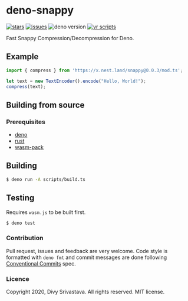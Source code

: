 # deno-snappy

[![stars](https://img.shields.io/github/stars/divy-work/deno-snappy)](https://github.com/divy-work/deno-snappy/stargazers)
[![issues](https://img.shields.io/github/issues/divy-work/deno-snappy)](https://github.com/divy-work/deno-snappy/issues)
![deno version](https://img.shields.io/badge/deno-1.0.3-success)
[![vr scripts](https://badges.velociraptor.run/flat.svg)](https://velociraptor.run)

Fast Snappy Compression/Decompression for Deno.

## Example

```typescript
import { compress } from 'https://x.nest.land/snappy@0.0.3/mod.ts';

let text = new TextEncoder().encode("Hello, World!");
compress(text);
```

## Building from source

### Prerequisites

- [deno](https://deno.land/)
- [rust](https://www.rust-lang.org/)
- [wasm-pack](https://rustwasm.github.io/wasm-pack/)

## Building
```bash
$ deno run -A scripts/build.ts
```

## Testing

Requires `wasm.js` to be built first.

```bash
$ deno test
```

### Contribution

Pull request, issues and feedback are very welcome. Code style is formatted with `deno fmt` and commit messages are done following [Conventional Commits](https://www.conventionalcommits.org/en/v1.0.0/) spec.

### Licence

Copyright 2020, Divy Srivastava. All rights reserved. MIT license.
